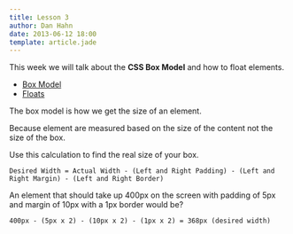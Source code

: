 ```yaml
---
title: Lesson 3
author: Dan Hahn
date: 2013-06-12 18:00
template: article.jade
---
```


This week we will talk about the **CSS Box Model** and how to float elements.

<span class="more"></span>

* [Box Model](#)
* [Floats](floats.html)

The box model is how we get the size of an element.

Because element are measured based on the size of the content not the size of the box.

Use this calculation to find the real size of your box.

	Desired Width = Actual Width - (Left and Right Padding) - (Left and Right Margin) - (Left and Right Border)

An element that should take up 400px on the screen with padding of 5px and margin of 10px with a 1px border would be?

	400px - (5px x 2) - (10px x 2) - (1px x 2) = 368px (desired width)

